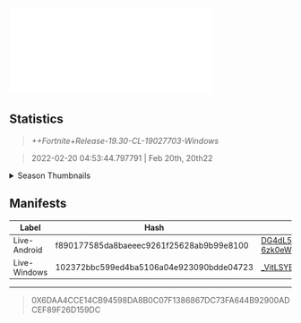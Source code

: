 <div style="pointer-events: none">
  <img style="pointer-events: none" src="https://raw.githubusercontent.com/Tectors/Archive/master/source/dependents/gen.19.30.svg" width="360" height="155">
<div>

## Statistics
> *++Fortnite+Release-19.30-CL-19027703-Windows*

> 2022-02-20 04:53:44.797791 | Feb 20th, 20th22

<details>
  <summary>Season Thumbnails</summary>

  > Seasonal thumbnails are a season's normal ltms and their photos.

  | Name | ID |
  | - | - |
  | [Solo](https://raw.githubusercontent.com/Tectors/Archive/master/source/dependents/monthly-rotaton/playlist_defaultsolo_19_30.png) | Playlist_DefaultSolo |
  | [Duos](https://raw.githubusercontent.com/Tectors/Archive/master/source/dependents/monthly-rotaton/playlist_defaultduo_19_30.png) | Playlist_DefaultDuo |
  | [Trios](https://raw.githubusercontent.com/Tectors/Archive/master/source/dependents/monthly-rotaton/playlist_trios_19_30.png) | Playlist_Trios |
  | [Squads](https://raw.githubusercontent.com/Tectors/Archive/master/source/dependents/monthly-rotaton/playlist_defaultsquad_19_30.png) | Playlist_DefaultSquad |
</details>

## Manifests
| Label | Hash | Route |
| - | - | - |
| Live-Android | f890177585da8baeeec9261f25628ab9b99e8100 | [DG4dL59dm0uAj8W-pUO9e-6zk0eWWQ](https://github.com/Tectors/Archive/blob/master/manifests/DG4dL59dm0uAj8W-pUO9e-6zk0eWWQ.manifest) |
| Live-Windows | 102372bbc599ed4ba5106a04e923090bdde04723 | [_VitLSYEQWEEAA7bLUCchjzkBQZ49A](https://github.com/Tectors/Archive/blob/master/manifests/_VitLSYEQWEEAA7bLUCchjzkBQZ49A.manifest) |

---

> 0X6DAA4CCE14CB94598DA8B0C07F1386867DC73FA644B92900ADCEF89F26D159DC

